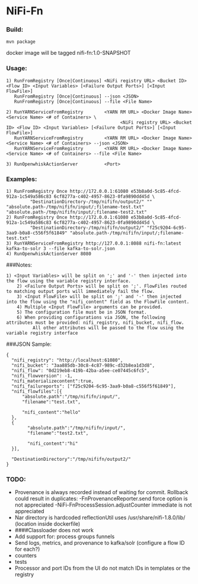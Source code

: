 # NiFi-Fn

### Build:
```mvn package```

docker image will be tagged nifi-fn:1.0-SNAPSHOT

### Usage:
```
1) RunFromRegistry [Once|Continuous] <NiFi registry URL> <Bucket ID> <Flow ID> <Input Variables> [<Failure Output Ports>] [<Input FlowFile>]
   RunFromRegistry [Once|Continuous] --json <JSON>
   RunFromRegistry [Once|Continuous] --file <File Name>

2) RunYARNServiceFromRegistry        <YARN RM URL> <Docker Image Name> <Service Name> <# of Containers> \
                                           <NiFi registry URL> <Bucket ID> <Flow ID> <Input Variables> [<Failure Output Ports>] [<Input FlowFile>]
   RunYARNServiceFromRegistry        <YARN RM URL> <Docker Image Name> <Service Name> <# of Containers> --json <JSON>
   RunYARNServiceFromRegistry        <YARN RM URL> <Docker Image Name> <Service Name> <# of Containers> --file <File Name>

3) RunOpenwhiskActionServer          <Port>
```

### Examples:
```
1) RunFromRegistry Once http://172.0.0.1:61080 e53b8a0d-5c85-4fcd-912a-1c549a586c83 6cf8277a-c402-4957-8623-0fa9890dd45d \
         "DestinationDirectory-/tmp/nififn/output2/" "" "absolute.path-/tmp/nififn/input/;filename-test.txt" "absolute.path-/tmp/nififn/input/;filename-test2.txt"
2) RunFromRegistry Once http://172.0.0.1:61080 e53b8a0d-5c85-4fcd-912a-1c549a586c83 6cf8277a-c402-4957-8623-0fa9890dd45d \
         "DestinationDirectory-/tmp/nififn/output2/" "f25c9204-6c95-3aa9-b0a8-c556f5f61849" "absolute.path-/tmp/nififn/input/;filename-test.txt"
3) RunYARNServiceFromRegistry http://127.0.0.1:8088 nifi-fn:latest kafka-to-solr 3 --file kafka-to-solr.json
4) RunOpenwhiskActionServer 8080
```

###Notes:
```
1) <Input Variables> will be split on ';' and '-' then injected into the flow using the variable registry interface.
    2) <Failure Output Ports> will be split on ';'. FlowFiles routed to matching output ports will immediately fail the flow.
    3) <Input FlowFile> will be split on ';' and '-' then injected into the flow using the "nifi_content" field as the FlowFile content.
    4) Multiple <Input FlowFile> arguments can be provided.
    5) The configuration file must be in JSON format.
    6) When providing configurations via JSON, the following attributes must be provided: nifi_registry, nifi_bucket, nifi_flow.
          All other attributes will be passed to the flow using the variable registry interface
```

###JSON Sample:
```
{
  "nifi_registry": "http://localhost:61080",
  "nifi_bucket": "3aa885db-30c8-4c87-989c-d32b8ea1d3d8",
  "nifi_flow": "0d219eb8-419b-42ba-a5ee-ce07445c6fc5",
  "nifi_flowversion": -1,
  "nifi_materializecontent":true,
  "nifi_failureports": ["f25c9204-6c95-3aa9-b0a8-c556f5f61849"],
  "nifi_flowfiles":[{
      "absolute.path":"/tmp/nififn/input/",
      "filename":"test.txt",

      "nifi_content":"hello"
  },
  {
        "absolute.path":"/tmp/nififn/input/",
        "filename":"test2.txt",

        "nifi_content":"hi"
  }],

  "DestinationDirectory":"/tmp/nififn/output2/"
}
```

### TODO:
* Provenance is always recorded instead of waiting for commit. Rollback could result in duplicates:
    -FnProvenanceReporter.send force option is not appreciated
    -NiFi-FnProcessSession.adjustCounter immediate is not appreciated
* Nar directory is hardcoded
    reflectionUtil uses /usr/share/nifi-1.8.0/lib/ (location inside dockerfile)
* ####Classloader does not work
* Add support for:
    process groups
    funnels
* Send logs, metrics, and provenance to kafka/solr (configure a flow ID for each?)
* counters
* tests
* Processor and port IDs from the UI do not match IDs in templates or the registry

